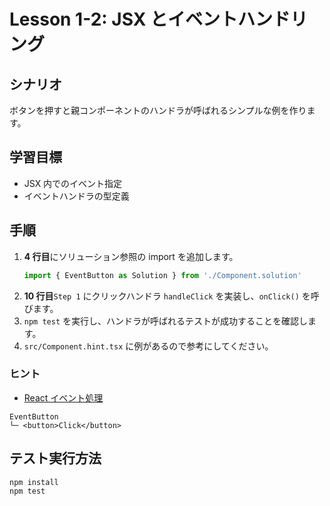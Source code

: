 # Lesson 1-2: JSX とイベントハンドリング

## シナリオ
ボタンを押すと親コンポーネントのハンドラが呼ばれるシンプルな例を作ります。

## 学習目標
- JSX 内でのイベント指定
- イベントハンドラの型定義

## 手順
1. **4 行目**にソリューション参照の import を追加します。
   ```ts
   import { EventButton as Solution } from './Component.solution'
   ```
2. **10 行目**`Step 1` にクリックハンドラ `handleClick` を実装し、`onClick()` を呼びます。
3. `npm test` を実行し、ハンドラが呼ばれるテストが成功することを確認します。
4. `src/Component.hint.tsx` に例があるので参考にしてください。

### ヒント
- [React イベント処理](https://react.dev/learn/responding-to-events)

```
EventButton
└─ <button>Click</button>
```

## テスト実行方法
```bash
npm install
npm test
```
